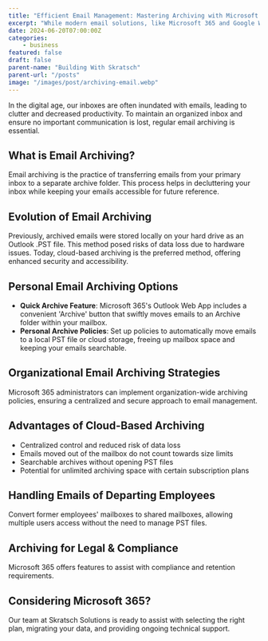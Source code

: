 ```yaml
---
title: "Efficient Email Management: Mastering Archiving with Microsoft 365"
excerpt: "While modern email solutions, like Microsoft 365 and Google Workspace, are built to handle large volumes of mail, over time, a cluttered email inbox can lead to problems."
date: 2024-06-20T07:00:00Z
categories:
    - business
featured: false
draft: false
parent-name: "Building With Skratsch"
parent-url: "/posts"
image: "/images/post/archiving-email.webp"
---
```

In the digital age, our inboxes are often inundated with emails, leading to clutter and decreased productivity. To maintain an organized inbox and ensure no important communication is lost, regular email archiving is essential.

## What is Email Archiving?

Email archiving is the practice of transferring emails from your primary inbox to a separate archive folder. This process helps in decluttering your inbox while keeping your emails accessible for future reference.

## Evolution of Email Archiving

Previously, archived emails were stored locally on your hard drive as an Outlook .PST file. This method posed risks of data loss due to hardware issues. Today, cloud-based archiving is the preferred method, offering enhanced security and accessibility.

## Personal Email Archiving Options

- **Quick Archive Feature**: Microsoft 365's Outlook Web App includes a convenient 'Archive' button that swiftly moves emails to an Archive folder within your mailbox.
- **Personal Archive Policies**: Set up policies to automatically move emails to a local PST file or cloud storage, freeing up mailbox space and keeping your emails searchable.

## Organizational Email Archiving Strategies

Microsoft 365 administrators can implement organization-wide archiving policies, ensuring a centralized and secure approach to email management.

## Advantages of Cloud-Based Archiving

- Centralized control and reduced risk of data loss
- Emails moved out of the mailbox do not count towards size limits
- Searchable archives without opening PST files
- Potential for unlimited archiving space with certain subscription plans

## Handling Emails of Departing Employees

Convert former employees' mailboxes to shared mailboxes, allowing multiple users access without the need to manage PST files.

## Archiving for Legal & Compliance

Microsoft 365 offers features to assist with compliance and retention requirements.

## Considering Microsoft 365?

Our team at Skratsch Solutions is ready to assist with selecting the right plan, migrating your data, and providing ongoing technical support.